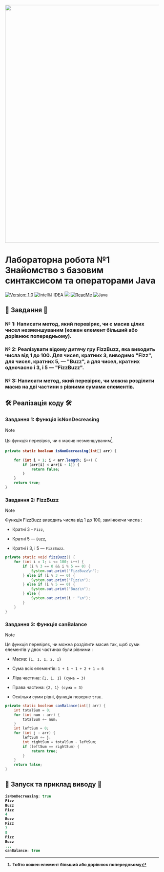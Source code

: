 <p align="center">
    <img width="1850" height="780" alt="carbon (4)" src="https://github.com/user-attachments/assets/267f3756-b859-41c4-b2cc-e95d4e168730" />
</p>

# Лабораторна робота №1 Знайомство з базовим синтаксисом та операторами Java
 
[![Version: 1.0](https://img.shields.io/badge/Version-1.0-blue.svg)](https://github.com/Soluvent/1_FizzBuzz/edit/master/README.md)
![IntelliJ IDEA](https://img.shields.io/badge/IntelliJIDEA-000000.svg?logo=intellij-idea&logoColor=white)
[![](https://img.shields.io/badge/-@Soluvent-%23181717?style=round-square&logo=github)](https://github.com/Soluvent)
[![ReadMe](https://img.shields.io/badge/ReadMe-018EF5?logo=readme&logoColor=fff)](https://docs.google.com/document/d/1NIo0uQZx1ap_xJ_yjLPC1o3eIsxOCFn3/edit?usp=drive_link&ouid=110536394177911584125&rtpof=true&sd=true) 
![Java](https://camo.githubusercontent.com/8bb8fdb82f837f0739cf8c67a204225a096be9f7689646c39ef9d215598db51d/68747470733a2f2f696d672e736869656c64732e696f2f62616467652f2d4a6176612d3342343235323f7374796c653d666c6174266c6f676f3d6f70656e6a646b266c6f676f436f6c6f723d443038373730)


## 📝 Завдання 📝

### № 1: Написати метод, який перевіряє, чи є масив цілих чисел незменшуваним (кожен елемент більший або дорівнює попередньому).

### № 2: Реалізувати відому дитячу гру FizzBuzz, яка виводить числа від 1 до 100. Для чисел, кратних 3, виводимо "Fizz", для чисел, кратних 5, — "Buzz", а для чисел, кратних одночасно і 3, і 5 — "FizzBuzz".

### № 3: Написати метод, який перевіряє, чи можна розділити масив на дві частини з рівними сумами елементів.

## 🛠 Реалізація коду 🛠

### **Завдання 1: Функція isNonDecreasing**
> [!NOTE]
> Ця функція перевіряє, чи є масив незменшуваним[^1].
> 
> [^1]: Тобто кожен елемент більший або дорівнює попередньому

<h4 align="wide">

```java
private static boolean isNonDecreasing(int[] arr) { 
    
    for (int i = 1; i < arr.length; i++) {
        if (arr[i] < arr[i - 1]) {
            return false;
        }
    }
    return true;
}
```
### **Завдання 2: FizzBuzz**
> [!NOTE]
> Функція FizzBuzz виводить числа від 1 до 100, замінюючи числа :
> 
> - Кратні 3 - `Fizz`,
> 
> - Кратні 5 — `Buzz`,
> 
> - Кратні і 3, і 5 — `FizzBuzz`.

```java
private static void fizzBuzz() {
    for (int i = 1; i <= 100; i++) {
        if (i % 3 == 0 && i % 5 == 0) {
            System.out.print("FizzBuzz\n");
        } else if (i % 3 == 0) {
            System.out.print("Fizz\n");
        } else if (i % 5 == 0) {
            System.out.print("Buzz\n");
        } else {
            System.out.print(i + "\n");
        }
    }
}
```

### **Завдання 3: Функція canBalance**
> [!NOTE]
> Ця функція перевіряє, чи можна розділити масив так, щоб суми елементів у двох частинах були рівними :
> - Масив: `{1, 1, 1, 2, 1}`
> 
> - Сума всіх елементів: `1 + 1 + 1 + 2 + 1 = 6`
> 
> - Ліва частина: `{1, 1, 1} (сума = 3)`
> 
> - Права частина: `{2, 1} (сума = 3)`
> 
> - Оскільки суми рівні, функція поверне `true.`

```java
private static boolean canBalance(int[] arr) {
    int totalSum = 0;
    for (int num : arr) {
        totalSum += num;
    }
    int leftSum = 0;
    for (int j : arr) {
        leftSum += j;
        int rightSum = totalSum - leftSum;
        if (leftSum == rightSum) {
            return true;
        }
    }
    return false;
}
```

## 🚀 Запуск та приклад виводу 🚀

<h4 align="wide">

```java
isNonDecreasing: true
Fizz
Buzz
Fizz
4
Buzz
Fizz
7
8
Fizz
Buzz
...
canBalance: true
```
